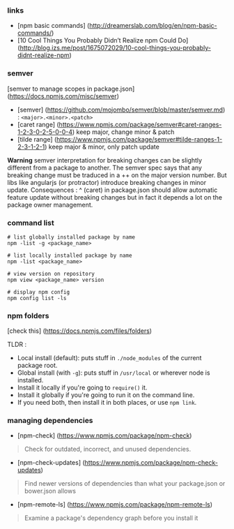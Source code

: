 
### links

- [npm basic commands] (http://dreamerslab.com/blog/en/npm-basic-commands/)
- [10 Cool Things You Probably Didn’t Realize npm Could Do] (http://blog.izs.me/post/1675072029/10-cool-things-you-probably-didnt-realize-npm)


### semver

[semver to manage scopes in package.json] (https://docs.npmjs.com/misc/semver)
- [semver] (https://github.com/mojombo/semver/blob/master/semver.md) : `<major>.<minor>.<patch>`
- [caret range] (https://www.npmjs.com/package/semver#caret-ranges-1-2-3-0-2-5-0-0-4) keep major, change minor & patch
- [tilde range] (https://www.npmjs.com/package/semver#tilde-ranges-1-2-3-1-2-1) keep major & minor, only patch update

**Warning** 
semver interpretation for breaking changes can be slightly different from a package to another. The semver spec says that any breaking change must be traduced in a ++ on the major version number.
But libs like angularjs (or protractor) introduce breaking changes in minor update.
Consequences : ^ (caret) in package.json should allow automatic feature update without breaking changes but in fact it depends a lot on the package owner management.


### command list

```
# list globally installed package by name
npm -list -g <package_name>
```

```
# list locally installed package by name
npm -list <package_name>
```

```
# view version on repository
npm view <package_name> version
```

```
# display npm config
npm config list -ls
```

### npm folders
[check this] (https://docs.npmjs.com/files/folders)

TLDR :

- Local install (default): puts stuff in `./node_modules` of the current package root.
- Global install (with `-g`): puts stuff in `/usr/local` or wherever node is installed.
- Install it locally if you're going to `require()` it.
- Install it globally if you're going to run it on the command line.
- If you need both, then install it in both places, or use `npm link`.

### managing dependencies

- [npm-check] (https://www.npmjs.com/package/npm-check)
> Check for outdated, incorrect, and unused dependencies.

- [npm-check-updates] (https://www.npmjs.com/package/npm-check-updates)
> Find newer versions of dependencies than what your package.json or bower.json allows

- [npm-remote-ls] (https://www.npmjs.com/package/npm-remote-ls)
> Examine a package's dependency graph before you install it
